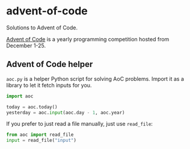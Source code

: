 # advent-of-code

Solutions to Advent of Code.

[Advent of Code](https://adventofcode.com) is a yearly programming competition hosted from December 1-25.

## Advent of Code helper

`aoc.py` is a helper Python script for solving AoC problems. Import it as a library to let it fetch inputs for you.

```python
import aoc

today = aoc.today()
yesterday = aoc.input(aoc.day - 1, aoc.year)
```

If you prefer to just read a file manually, just use `read_file`:

```python
from aoc import read_file
input = read_file("input")
```